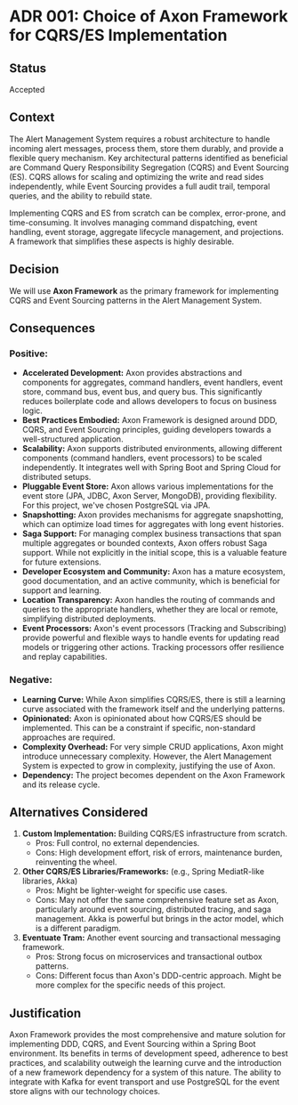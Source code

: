 # **ADR 001: Choice of Axon Framework for CQRS/ES Implementation**

## **Status**

Accepted

## **Context**

The Alert Management System requires a robust architecture to handle incoming alert messages, process them, store them durably, and provide a flexible query mechanism. Key architectural patterns identified as beneficial are Command Query Responsibility Segregation (CQRS) and Event Sourcing (ES). CQRS allows for scaling and optimizing the write and read sides independently, while Event Sourcing provides a full audit trail, temporal queries, and the ability to rebuild state.

Implementing CQRS and ES from scratch can be complex, error-prone, and time-consuming. It involves managing command dispatching, event handling, event storage, aggregate lifecycle management, and projections. A framework that simplifies these aspects is highly desirable.

## **Decision**

We will use **Axon Framework** as the primary framework for implementing CQRS and Event Sourcing patterns in the Alert Management System.

## **Consequences**

### **Positive:**

* **Accelerated Development:** Axon provides abstractions and components for aggregates, command handlers, event handlers, event store, command bus, event bus, and query bus. This significantly reduces boilerplate code and allows developers to focus on business logic.  
* **Best Practices Embodied:** Axon Framework is designed around DDD, CQRS, and Event Sourcing principles, guiding developers towards a well-structured application.  
* **Scalability:** Axon supports distributed environments, allowing different components (command handlers, event processors) to be scaled independently. It integrates well with Spring Boot and Spring Cloud for distributed setups.  
* **Pluggable Event Store:** Axon allows various implementations for the event store (JPA, JDBC, Axon Server, MongoDB), providing flexibility. For this project, we've chosen PostgreSQL via JPA.  
* **Snapshotting:** Axon provides mechanisms for aggregate snapshotting, which can optimize load times for aggregates with long event histories.  
* **Saga Support:** For managing complex business transactions that span multiple aggregates or bounded contexts, Axon offers robust Saga support. While not explicitly in the initial scope, this is a valuable feature for future extensions.  
* **Developer Ecosystem and Community:** Axon has a mature ecosystem, good documentation, and an active community, which is beneficial for support and learning.  
* **Location Transparency:** Axon handles the routing of commands and queries to the appropriate handlers, whether they are local or remote, simplifying distributed deployments.  
* **Event Processors:** Axon's event processors (Tracking and Subscribing) provide powerful and flexible ways to handle events for updating read models or triggering other actions. Tracking processors offer resilience and replay capabilities.

### **Negative:**

* **Learning Curve:** While Axon simplifies CQRS/ES, there is still a learning curve associated with the framework itself and the underlying patterns.  
* **Opinionated:** Axon is opinionated about how CQRS/ES should be implemented. This can be a constraint if specific, non-standard approaches are required.  
* **Complexity Overhead:** For very simple CRUD applications, Axon might introduce unnecessary complexity. However, the Alert Management System is expected to grow in complexity, justifying the use of Axon.  
* **Dependency:** The project becomes dependent on the Axon Framework and its release cycle.

## **Alternatives Considered**

1. **Custom Implementation:** Building CQRS/ES infrastructure from scratch.  
   * Pros: Full control, no external dependencies.  
   * Cons: High development effort, risk of errors, maintenance burden, reinventing the wheel.  
2. **Other CQRS/ES Libraries/Frameworks:** (e.g., Spring MediatR-like libraries, Akka)  
   * Pros: Might be lighter-weight for specific use cases.  
   * Cons: May not offer the same comprehensive feature set as Axon, particularly around event sourcing, distributed tracing, and saga management. Akka is powerful but brings in the actor model, which is a different paradigm.  
3. **Eventuate Tram:** Another event sourcing and transactional messaging framework.  
   * Pros: Strong focus on microservices and transactional outbox patterns.  
   * Cons: Different focus than Axon's DDD-centric approach. Might be more complex for the specific needs of this project.

## **Justification**

Axon Framework provides the most comprehensive and mature solution for implementing DDD, CQRS, and Event Sourcing within a Spring Boot environment. Its benefits in terms of development speed, adherence to best practices, and scalability outweigh the learning curve and the introduction of a new framework dependency for a system of this nature. The ability to integrate with Kafka for event transport and use PostgreSQL for the event store aligns with our technology choices.